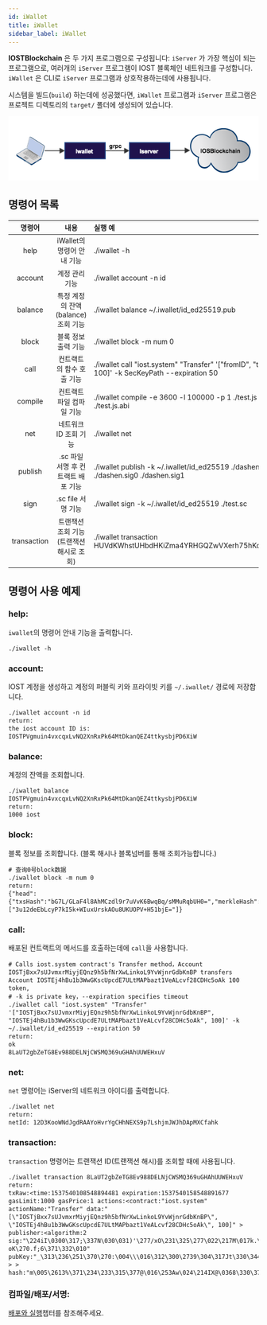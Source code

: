 ```yaml
---
id: iWallet
title: iWallet
sidebar_label: iWallet
---
```


**IOSTBlockchain** 은 두 가지 프로그램으로 구성됩니다: `iServer` 가 가장 핵심이 되는 프로그램으로, 여러개의 `iServer` 프로그램이 IOST 블록체인 네트워크를 구성합니다. `iWallet` 은 CLI로 `iServer` 프로그램과 상호작용하는데에 사용됩니다.

시스템을 빌드(`build`) 하는데에 성공했다면, `iWallet` 프로그램과 `iServer` 프로그램은 프로젝트 디렉토리의 `target/` 폴더에 생성되어 있습니다.

![iWallet](../assets/4-running-iost-node/iWallet/iwallet.png)

## 명령어 목록

|명령어      |내용                                |실행 예
|:-----------:|:--------------------------------------:|:--------------------------------------------|
|help         |iWallet의 명령어 안내 기능                  |  ./iwallet -h
|account      |계정 관리 기능                             |  ./iwallet account -n id
|balance      |특정 계정의 잔액(balance) 조회 기능           |  ./iwallet balance ~/.iwallet/id_ed25519.pub
|block        |블록 정보 출력 기능                         |  ./iwallet block -m num 0
|call         |컨트랙트의 함수 호출 기능                     |  ./iwallet call "iost.system" "Transfer" '["fromID", "toID", 100]' -k SecKeyPath --expiration 50
|compile      |컨트랙트 파일 컴파일 기능                     |  ./iwallet compile -e 3600 -l 100000 -p 1 ./test.js ./test.js.abi
|net          |네트워크 ID 조회 기능                       |  ./iwallet net
|publish      |.sc 파일 서명 후 컨트랙트 배포 기능            |./iwallet publish -k ~/.iwallet/id_ed25519 ./dashen.sc ./dashen.sig0 ./dashen.sig1
|sign         |.sc file 서명 기능                        |  ./iwallet sign -k ~/.iwallet/id_ed25519 ./test.sc
|transaction  |트랜잭션 조회 기능(트랜잭션 해시로 조회)          |  ./iwallet transaction HUVdKWhstUHbdHKiZma4YRHGQZwVXerh75hKcXTdu39t

## 명령어 사용 예제

### help:

`iwallet`의 명령어 안내 기능을 출력합니다.

```
./iwallet -h
```

### account:

IOST 계정을 생성하고 계정의 퍼블릭 키와 프라이빗 키를 `~/.iwallet/` 경로에 저장합니다.

```
./iwallet account -n id
return:
the iost account ID is:
IOSTPVgmuin4vxcqxLvNQ2XnRxPk64MtDkanQEZ4ttkysbjPD6XiW
```

### balance:

계정의 잔액을 조회합니다.

```
./iwallet balance IOSTPVgmuin4vxcqxLvNQ2XnRxPk64MtDkanQEZ4ttkysbjPD6XiW
return:
1000 iost
```

### block:

블록 정보를 조회합니다. (블록 해시나 블록넘버를 통해 조회가능합니다.)

```
# 查询0号block数据
./iwallet block -m num 0
return:
{"head":{"txsHash":"bG7L/GLaF4l8AhMCzdl9r7uVvK6BwqBq/sMMuRqbUH0=","merkleHash":"cv7EfVzjHCzieYStfEm61Ew4zbNFYN80i/6J8Ijhbos=","witness":"IOST2FpDWNFqH9VuA8GbbVAwQcyYGHZxFeiTwSyaeyXnV84yJZAG7A"},"hash":"9NzDz2iueLZ4e8YDotIieJRZrlTMddbjaJAvSV23TFU=","txhash":["3u12deEbLcyP7kI5k+WIuxUrskAOu8UKUOPV+H51bjE="]}
```

### call:

배포된 컨트랙트의 메서드를 호출하는데에 `call`을 사용합니다.

```
# Calls iost.system contract's Transfer method，Account IOSTjBxx7sUJvmxrMiyjEQnz9h5bfNrXwLinkoL9YvWjnrGdbKnBP transfers Account IOSTEj4hBu1b3WwGKscUpcdE7ULtMAPbazt1VeALcvf28CDHc5oAk 100 token,
# -k is private key，--expiration specifies timeout
./iwallet call "iost.system" "Transfer" '["IOSTjBxx7sUJvmxrMiyjEQnz9h5bfNrXwLinkoL9YvWjnrGdbKnBP", "IOSTEj4hBu1b3WwGKscUpcdE7ULtMAPbazt1VeALcvf28CDHc5oAk", 100]' -k ~/.iwallet/id_ed25519 --expiration 50
return:
ok
8LaUT2gbZeTG8Ev988DELNjCWSMQ369uGHAhUUWEHxuV
```

### net:

`net` 명령어는 iServer의 네트워크 아이디를 출력합니다.

```
./iwallet net
return:
netId: 12D3KooWNdJgdRAAYoHvrYgCHhNEXS9p7LshjmJWJhDApMXCfahk

```

### transaction:

`transaction` 명령어는 트랜잭션 ID(트랜잭션 해시)를 조회할 때에 사용됩니다.

```
./iwallet transaction 8LaUT2gbZeTG8Ev988DELNjCWSMQ369uGHAhUUWEHxuV
return:
txRaw:<time:1537540108548894481 expiration:1537540158548891677 gasLimit:1000 gasPrice:1 actions:<contract:"iost.system" actionName:"Transfer" data:"[\"IOSTjBxx7sUJvmxrMiyjEQnz9h5bfNrXwLinkoL9YvWjnrGdbKnBP\", \"IOSTEj4hBu1b3WwGKscUpcdE7ULtMAPbazt1VeALcvf28CDHc5oAk\", 100]" > publisher:<algorithm:2 sig:"\224iI\0300\317;\337N\030\031)'\277/xO\231\325\277\022\217M\017k.\260\205+*$\235\017}\353\007\206\352\367N(\203\343\333\017\374\361\230\313,\231\313* oK\270.f;6\371\332\010" pubKey:"_\313\236\251\370\270:\004\\\016\312\300\2739\304\317Jt\330\344P\347s\2413!\3725\3126\246\247" > > hash:"m\005\2613%\371\234\233\315\377@\016\253Aw\024\214IX@\0368\330\370T\241\267\342\256\252\354P"

```

### 컴파일/배포/서명:

[배포와 실행](../3-smart-contract/Deployment-and-invocation)챕터를 참조해주세요.

